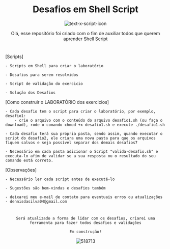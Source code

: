 <h1 align="center">Desafios em Shell Script</h1>

<div align="center">

![text-x-script-icon](https://binbash.club/bin_bash.gif)

</div >

<div align=center>
Olá, esse repositório foi criado com o fim de auxiliar todos que querem aprender Shell Script
</div>
<h1></h1>

[Scripts]

    - Scripts em Shell para criar o laboratório
    
    - Desafios para serem resolvidos
    
    - Script de validação do exercicio
    
    - Solução dos Desafios
    
    
[Como construir o LABORATÓRIO dos exercicios]

    - Cada desafio tem o script para criar o laboratório, por exemplo, desafio1:
        - crie o arquivo com o conteúdo do arquivo desafio1.sh (ou faça o download), rode o comando chmod +x desafio1.sh e execute ./desafio1.sh
        
    - Cada desafio terá sua própria pasta, sendo assim, quando executar o script do desafio2, ele criara uma nova pasta para que os arquivos fiquem salvos e seja possível separar dos demais desafios7
    
    - Necessário em cada pasta adicionar o Script "valida-desafio.sh" e executa-lo afim de validar se a sua resposta ou o resultado do seu comando está correto.
    
    
[Observações]
  
    - Necessário ler cada script antes de executá-lo
    
    - Sugestões são bem-vindas e desafios também
    
    - deixarei meu e-mail de contato para eventuais erros ou atualizações
    - dennisdasilva04@gmail.com


<div align="center">
  
  <h1></h1>

    Será atualizado a forma de lidar com os desafios, criarei uma ferramenta para fazer todos desafios e validações
    
    Em construção!
![518713](https://images.pling.com/img/00/00/55/86/05/1442245/24647f211b4887364973b9958bed65676de92a8d7b2cf31af3e3297a9d74b8ab037e.gif)
    
</div>
